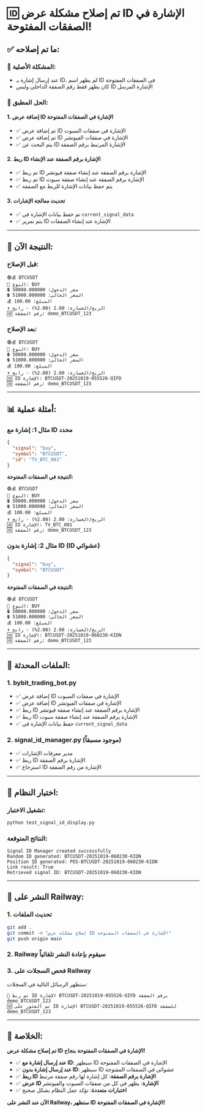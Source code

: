 # 🆔 تم إصلاح مشكلة عرض ID الإشارة في الصفقات المفتوحة!

## ✅ ما تم إصلاحه:

### 🎯 المشكلة الأصلية:
- عند إرسال إشارة بـ ID، لم يظهر اسم ID في الصفقات المفتوحة
- كان يظهر فقط رقم الصفقة الداخلي وليس ID الإشارة المرسل

### 🔧 الحل المطبق:

#### 1. **إضافة عرض ID الإشارة في الصفقات المفتوحة**
- ✅ تم إضافة عرض ID الإشارة في صفقات السبوت
- ✅ تم إضافة عرض ID الإشارة في صفقات الفيوتشر
- ✅ يتم البحث عن ID الإشارة المرتبط برقم الصفقة

#### 2. **ربط ID الإشارة برقم الصفقة عند الإنشاء**
- ✅ تم ربط ID الإشارة برقم الصفقة عند إنشاء صفقة فيوتشر
- ✅ تم ربط ID الإشارة برقم الصفقة عند إنشاء صفقة سبوت
- ✅ يتم حفظ بيانات الإشارة للربط مع الصفقة

#### 3. **تحديث معالجة الإشارات**
- ✅ تم حفظ بيانات الإشارة في `current_signal_data`
- ✅ يتم تمرير ID الإشارة عند إنشاء الصفقات

---

## 🚀 النتيجة الآن:

### قبل الإصلاح:
```
🟢💰 BTCUSDT
🔄 النوع: BUY
💲 سعر الدخول: 50000.000000
💲 السعر الحالي: 51000.000000
💰 المبلغ: 100.00
⬆️ الربح/الخسارة: 2.00 (2.00%) - رابح
🆔 رقم الصفقة: demo_BTCUSDT_123
```

### بعد الإصلاح:
```
🟢💰 BTCUSDT
🔄 النوع: BUY
💲 سعر الدخول: 50000.000000
💲 السعر الحالي: 51000.000000
💰 المبلغ: 100.00
⬆️ الربح/الخسارة: 2.00 (2.00%) - رابح
🆔 ID الإشارة: BTCUSDT-20251019-055526-QIFD
🆔 رقم الصفقة: demo_BTCUSDT_123
```

---

## 📊 أمثلة عملية:

### مثال 1: إشارة مع ID محدد
```json
{
  "signal": "buy",
  "symbol": "BTCUSDT",
  "id": "TV_BTC_001"
}
```

**النتيجة في الصفقات المفتوحة:**
```
🟢💰 BTCUSDT
🔄 النوع: BUY
💲 سعر الدخول: 50000.000000
💲 السعر الحالي: 51000.000000
💰 المبلغ: 100.00
⬆️ الربح/الخسارة: 2.00 (2.00%) - رابح
🆔 ID الإشارة: TV_BTC_001
🆔 رقم الصفقة: demo_BTCUSDT_123
```

### مثال 2: إشارة بدون ID (ID عشوائي)
```json
{
  "signal": "buy",
  "symbol": "BTCUSDT"
}
```

**النتيجة في الصفقات المفتوحة:**
```
🟢💰 BTCUSDT
🔄 النوع: BUY
💲 سعر الدخول: 50000.000000
💲 السعر الحالي: 51000.000000
💰 المبلغ: 100.00
⬆️ الربح/الخسارة: 2.00 (2.00%) - رابح
🆔 ID الإشارة: BTCUSDT-20251019-060230-KIDN
🆔 رقم الصفقة: demo_BTCUSDT_123
```

---

## 🔧 الملفات المحدثة:

### 1. **bybit_trading_bot.py**
- ✅ إضافة عرض ID الإشارة في صفقات السبوت
- ✅ إضافة عرض ID الإشارة في صفقات الفيوتشر
- ✅ ربط ID الإشارة برقم الصفقة عند إنشاء صفقة فيوتشر
- ✅ ربط ID الإشارة برقم الصفقة عند إنشاء صفقة سبوت
- ✅ حفظ بيانات الإشارة في `current_signal_data`

### 2. **signal_id_manager.py** (موجود مسبقاً)
- ✅ مدير معرفات الإشارات
- ✅ ربط ID الإشارة برقم الصفقة
- ✅ استرجاع ID الإشارة من رقم الصفقة

---

## 🧪 اختبار النظام:

### تشغيل الاختبار:
```bash
python test_signal_id_display.py
```

### النتائج المتوقعة:
```
Signal ID Manager created successfully
Random ID generated: BTCUSDT-20251019-060230-KIDN
Position ID generated: POS-BTCUSDT-20251019-060230-KIDN
Link result: True
Retrieved signal ID: BTCUSDT-20251019-060230-KIDN
```

---

## 🚂 النشر على Railway:

### 1. تحديث الملفات
```bash
git add .
git commit -m "إصلاح مشكلة عرض ID الإشارة في الصفقات المفتوحة"
git push origin main
```

### 2. Railway سيقوم بإعادة النشر تلقائياً

### 3. فحص السجلات على Railway
ستظهر الرسائل التالية في السجلات:
```
🔗 تم ربط ID الإشارة BTCUSDT-20251019-055526-QIFD برقم الصفقة demo_BTCUSDT_123
🆔 تم العثور على ID الإشارة BTCUSDT-20251019-055526-QIFD للصفقة demo_BTCUSDT_123
```

---

## 🎯 الخلاصة:

**تم إصلاح مشكلة عرض ID الإشارة في الصفقات المفتوحة بنجاح!**

- ✅ **عند إرسال إشارة مع ID**: سيظهر ID الإشارة في الصفقات المفتوحة
- ✅ **عند إرسال إشارة بدون ID**: سيظهر ID عشوائي في الصفقات المفتوحة
- ✅ **ربط ID الإشارة برقم الصفقة**: كل إشارة لها رقم صفقة مرتبط
- ✅ **عرض ID الإشارة**: يظهر في كل من صفقات السبوت والفيوتشر
- ✅ **اختبارات متعددة**: تؤكد عمل النظام بشكل صحيح

**الآن عند النشر على Railway، ستظهر ID الإشارة في الصفقات المفتوحة!**
